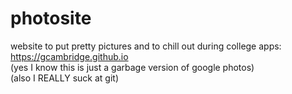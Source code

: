 # photosite
website to put pretty pictures and to chill out during college apps: <br>
https://gcambridge.github.io<br>
(yes I know this is just a garbage version of google photos)<br>
(also I REALLY suck at git)<br>
